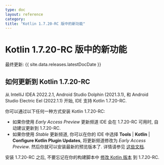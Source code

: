 ```yaml
---
type: doc
layout: reference
category:
title: "Kotlin 1.7.20-RC 版中的新功能"
---
```


# Kotlin 1.7.20-RC 版中的新功能

最终更新: {{ site.data.releases.latestDocDate }}


## 如何更新到 Kotlin 1.7.20-RC

从 IntelliJ IDEA 2022.2.1, Android Studio Dolphin (2021.3.1), 和 Android Studio Electric Eel (2022.1.1) 开始,
IDE 支持 Kotlin 1.7.20-RC.

你可以通过以下任何一种方式安装 Kotlin 1.7.20-RC:

* 如果你使用 _Early Access Preview_ 更新频道
  IDE 会在 1.7.20-RC 可用时, 自动建议更新到 1.7.20-RC.
* 如果你使用 _Stable_ 更新频道,
  你可以在你的 IDE 中选择 **Tools** \| **Kotlin** \| **Configure Kotlin Plugin Updates**, 将更新频道修改为 _Early Access Preview_.
  然后你就可以安装最新的预览版本了. 详情请参见 [这些文档](install-eap-plugin.html).

安装 1.7.20-RC 之后, 不要忘记在你的构建脚本中 [修改 Kotlin 版本](configure-build-for-eap.html) 到 1.7.20-RC.

